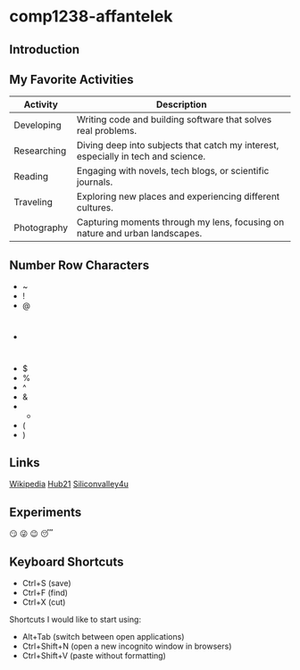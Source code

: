 # comp1238-affantelek
## Introduction

## My Favorite Activities

| Activity        | Description                                                |
|-----------------|------------------------------------------------------------|
| Developing      | Writing code and building software that solves real problems. |
| Researching     | Diving deep into subjects that catch my interest, especially in tech and science. |
| Reading         | Engaging with novels, tech blogs, or scientific journals.   |
| Traveling       | Exploring new places and experiencing different cultures.   |
| Photography     | Capturing moments through my lens, focusing on nature and urban landscapes. |

## Number Row Characters
- ~
- !
- @
- #
- $
- %
- ^
- &
- *
- (
- )

## Links
[Wikipedia](https://en.wikipedia.org/wiki/History_of_programming_languages)
[Hub21](https://thehub21.com/blog/10/programming-history-fun-facts)
[Siliconvalley4u](https://www.siliconvalley4u.com/blogs/10-coding-fun-facts)

## Experiments
:smirk:
:stuck_out_tongue_winking_eye:
:wink:
:sleeping:

## Keyboard Shortcuts

- Ctrl+S (save)
- Ctrl+F (find)
- Ctrl+X (cut)

Shortcuts I would like to start using:
- Alt+Tab (switch between open applications)
- Ctrl+Shift+N (open a new incognito window in browsers)
- Ctrl+Shift+V (paste without formatting)


